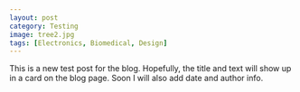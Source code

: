 ```yaml
---
layout: post
category: Testing
image: tree2.jpg
tags: [Electronics, Biomedical, Design]
---
```

This is a new test post for the blog. Hopefully, the title and text will show up in a card on the blog page. Soon I will also add date and author info.